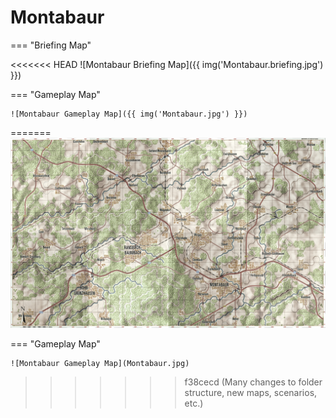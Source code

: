 # Montabaur

=== "Briefing Map"

<<<<<<< HEAD
    ![Montabaur Briefing Map]({{ img('Montabaur.briefing.jpg') }})

=== "Gameplay Map"

    ![Montabaur Gameplay Map]({{ img('Montabaur.jpg') }})
=======
    ![Montabaur Briefing Map](Montabaur.briefing.jpg)

=== "Gameplay Map"

    ![Montabaur Gameplay Map](Montabaur.jpg)
>>>>>>> f38cecd (Many changes to folder structure, new maps, scenarios, etc.)
